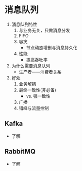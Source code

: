 # 消息队列

1. 消息队列特性
    1. 与业务无关，只做消息分发
    1. FIFO
    1. 容灾
        - 节点动态增删与消息持久化
    1. 性能
        - 提高吞吐率        
1. 为什么需要消息队列
    - 生产者——消费者关系
1. 好处
    1. 业务解耦
    1. 最终一致性(非必备)
        - vs. 强一致性
    1. 广播
    1. 错峰与流量控制

## Kafka
- 了解
## RabbitMQ
- 了解    
                                 